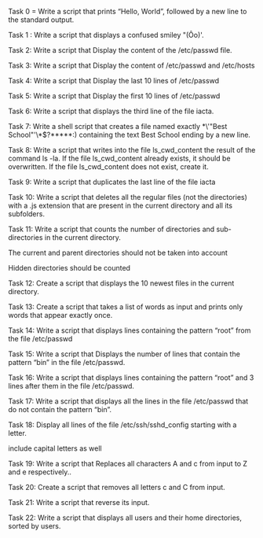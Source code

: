 Task 0 = Write a script that prints “Hello, World”, followed by a new line to the standard output.



Task 1 : Write a script that displays a confused smiley "(Ôo)'.



Task 2: Write a script that Display the content of the /etc/passwd file.



Task 3: Write a script that Display the content of /etc/passwd and /etc/hosts



Task 4: Write a script that Display the last 10 lines of /etc/passwd



Task 5: Write a script that Display the first 10 lines of /etc/passwd



Task 6: Write a script that displays the third line of the file iacta.



Task 7: Write a shell script that creates a file named exactly \*\\'"Best School"\'\\*$\?\*\*\*\*\*:) containing the text Best School ending by a new line.



Task 8: Write a script that writes into the file ls_cwd_content the result of the command ls -la. If the file ls_cwd_content already exists, it should be overwritten. If the file ls_cwd_content does not exist, create it.



Task 9: Write a script that duplicates the last line of the file iacta



Task 10: Write a script that deletes all the regular files (not the directories) with a .js extension that are present in the current directory and all its subfolders.



Task 11: Write a script that counts the number of directories and sub-directories in the current directory.

The current and parent directories should not be taken into account

Hidden directories should be counted



Task 12: Create a script that displays the 10 newest files in the current directory.



Task 13: Create a script that takes a list of words as input and prints only words that appear exactly once.



Task 14: Write a script that displays lines containing the pattern “root” from the file /etc/passwd



Task 15: Write a script that Displays the number of lines that contain the pattern “bin” in the file /etc/passwd.



Task 16: Write a script that displays lines containing the pattern “root” and 3 lines after them in the file /etc/passwd.



Task 17: Write a script that displays all the lines in the file /etc/passwd that do not contain the pattern “bin”.



Task 18: Display all lines of the file /etc/ssh/sshd_config starting with a letter.

include capital letters as well





Task 19: Write a script that Replaces all characters A and c from input to Z and e respectively..



Task 20: Create a script that removes all letters c and C from input.



Task 21: Write a script that reverse its input.



Task 22: Write a script that displays all users and their home directories, sorted by users.


